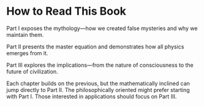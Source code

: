 # How to Read This Book

Part I exposes the mythology—how we created false mysteries and why we maintain them.

Part II presents the master equation and demonstrates how all physics emerges from it.

Part III explores the implications—from the nature of consciousness to the future of civilization.

Each chapter builds on the previous, but the mathematically inclined can jump directly to Part II. The philosophically oriented might prefer starting with Part I. Those interested in applications should focus on Part III.
